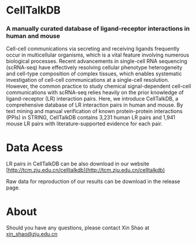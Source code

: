 # CellTalkDB

### A manually curated database of ligand-receptor interactions in human and mouse

Cell-cell communications via secreting and receiving ligands frequently occur in multicellular organisms, which is a vital feature involving numerous biological processes. Recent advancements in single-cell RNA sequencing (scRNA-seq) have effectively resolving cellular phenotype heterogeneity and cell-type composition of complex tissues, which enables systematic investigation of cell-cell communications at a single-cell resolution. However, the common practice to study chemical signal-dependent cell-cell communications with scRNA-seq relies heavily on the prior knowledge of ligand-receptor (LR) interaction pairs. Here, we introduce CellTalkDB, a comprehensive database of LR interaction pairs in human and mouse. By text mining and manual verification of known protein-protein interactions (PPIs) in STRING, CellTalkDB contains 3,231 human LR pairs and 1,941 mouse LR pairs with literature-supported evidence for each pair.

# Data Acess

LR pairs in CellTalkDB can be also download in our website [http://tcm.zju.edu.cn/celltalkdb](http://tcm.zju.edu.cn/celltalkdb)

Raw data for reproduction of our results can be download in the release page.

# About
Should you have any questions, please contact Xin Shao at xin_shao@zju.edu.cn
